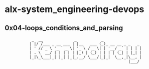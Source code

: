 # alx-system_engineering-devops

## 0x04-loops_conditions_and_parsing

                _  __              _           _
               | |/ /___ _ __ ___ | |__   ___ (_)_ __ __ _ _   _
               | ' // _ \ '_ ` _ \| '_ \ / _ \| | '__/ _` | | | |
               | . \  __/ | | | | | |_) | (_) | | | | (_| | |_| |
               |_|\_\___|_| |_| |_|_.__/ \___/|_|_|  \__,_|\__, |
                                                           |___/
